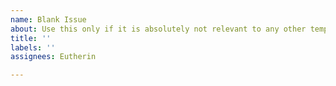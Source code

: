 ```yaml
---
name: Blank Issue
about: Use this only if it is absolutely not relevant to any other template
title: ''
labels: ''
assignees: Eutherin

---
```



